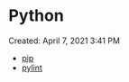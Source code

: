 # Python

Created: April 7, 2021 3:41 PM

- [pip](./Pip---Create-Requirements-txt)
- [pylint](pylint.md)
